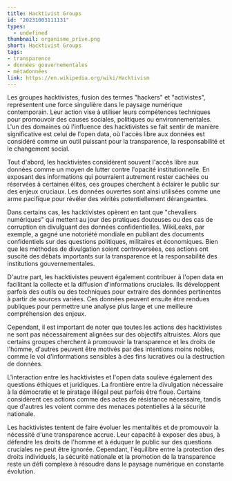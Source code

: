 ```yaml
---
title: Hacktivist Groups
id: "20231003111131"
types:
  - undefined
thumbnail: organisme_prive.png
short: Hacktivist Groups
tags:
- transparence
- données gouvernementales
- métadonnées
link: https://en.wikipedia.org/wiki/Hacktivism
---
```


Les groupes hacktivistes, fusion des termes "hackers" et "activistes", représentent une force singulière dans le paysage numérique contemporain. Leur action vise à utiliser leurs compétences techniques pour promouvoir des causes sociales, politiques ou environnementales. L'un des domaines où l'influence des hacktivistes se fait sentir de manière significative est celui de l'open data, où l'accès libre aux données est considéré comme un outil puissant pour la transparence, la responsabilité et le changement social.

Tout d'abord, les hacktivistes considèrent souvent l'accès libre aux données comme un moyen de lutter contre l'opacité institutionnelle. En exposant des informations qui pourraient autrement rester cachées ou réservées à certaines élites, ces groupes cherchent à éclairer le public sur des enjeux cruciaux. Les données ouvertes sont ainsi utilisées comme une arme pacifique pour révéler des vérités potentiellement dérangeantes.

Dans certains cas, les hacktivistes opèrent en tant que "chevaliers numériques" qui mettent au jour des pratiques douteuses ou des cas de corruption en divulguant des données confidentielles. WikiLeaks, par exemple, a gagné une notoriété mondiale en publiant des documents confidentiels sur des questions politiques, militaires et économiques. Bien que les méthodes de divulgation soient controversées, ces actions ont suscité des débats importants sur la transparence et la responsabilité des institutions gouvernementales.

D'autre part, les hacktivistes peuvent également contribuer à l'open data en facilitant la collecte et la diffusion d'informations cruciales. Ils développent parfois des outils ou des techniques pour extraire des données pertinentes à partir de sources variées. Ces données peuvent ensuite être rendues publiques pour permettre une analyse plus large et une meilleure compréhension des enjeux.

Cependant, il est important de noter que toutes les actions des hacktivistes ne sont pas nécessairement alignées sur des objectifs altruistes. Alors que certains groupes cherchent à promouvoir la transparence et les droits de l'homme, d'autres peuvent être motivés par des intentions moins nobles, comme le vol d'informations sensibles à des fins lucratives ou la destruction de données.

L'interaction entre les hacktivistes et l'open data soulève également des questions éthiques et juridiques. La frontière entre la divulgation nécessaire à la démocratie et le piratage illégal peut parfois être floue. Certains considèrent ces actions comme des actes de résistance nécessaire, tandis que d'autres les voient comme des menaces potentielles à la sécurité nationale.

 Les hacktivistes tentent de faire évoluer les mentalités et de promouvoir la nécessité d'une transparence accrue. Leur capacité à exposer des abus, à défendre les droits de l'homme et à éduquer le public sur des questions cruciales ne peut être ignorée. Cependant, l'équilibre entre la protection des droits individuels, la sécurité nationale et la promotion de la transparence reste un défi complexe à résoudre dans le paysage numérique en constante évolution.
